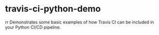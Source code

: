 # travis-ci-python-demo
rr
Demonstrates some basic examples of how Travis CI can be included in your Python CI/CD pipeline.
